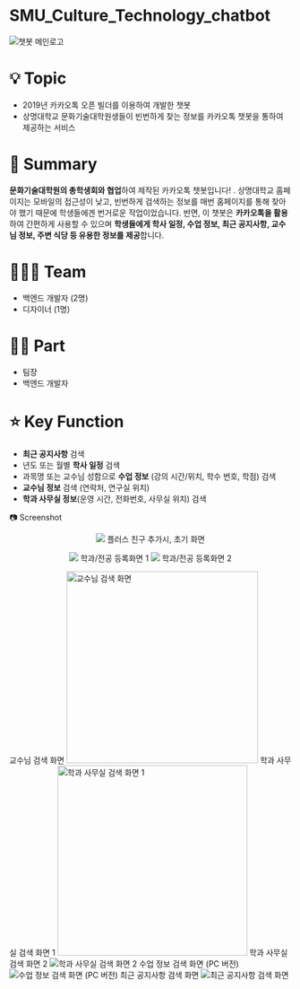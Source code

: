 # SMU_Culture_Technology_chatbot
![챗봇 메인로고](https://user-images.githubusercontent.com/53431518/164520108-8f943f32-536e-4fba-9731-ad91a116f18d.jpg)

# 💡 Topic

- 2019년 카카오톡 오픈 빌더를 이용하여 개발한 챗봇
- 상명대학교 문화기술대학원생들이 빈번하게 찾는 정보를 카카오톡 챗봇을 통하여 제공하는 서비스

# 📝 Summary

**문화기술대학원의 총학생회와 협업**하여 제작된 카카오톡 챗봇입니다!
. 상명대학교 홈페이지는 모바일의 접근성이 낮고, 빈번하게 검색하는 정보를 매번 홈페이지를 통해 찾아야 했기 때문에 학생들에겐 번거로운 작업이었습니다. 반면, 이 챗봇은 **카카오톡을 활용**하여 간편하게 사용할 수 있으며 **학생들에게 학사 일정, 수업 정보, 최근 공지사항, 교수님 정보, 주변 식당 등 유용한 정보를 제공**합니다. 

# 🧑🏻‍💻 Team

- 백엔드 개발자 (2명)
- 디자이너 (1명)

# 🤚🏻 Part

- 팀장
- 백엔드 개발자

# ⭐️ Key Function

- **최근 공지사항** 검색
- 년도 또는 월별 **학사 일정** 검색
- 과목명 또는 교수님 성함으로 **수업 정보** (강의 시간/위치, 학수 번호, 학점) 검색
- **교수님 정보** 검색 (연락처, 연구실 위치)
- **학과 사무실 정보**(운영 시간, 전화번호, 사무실 위치) 검색

📷 Screenshot

<p align = "center">
  <img src= "https://user-images.githubusercontent.com/53431518/164521191-329319d4-a21e-4643-af1d-391cd1a3daa0.jpg"></img>
  플러스 친구 추가시, 초기 화면
</p>

<p align = "center">
  <img src= "https://user-images.githubusercontent.com/53431518/164524215-30127e0f-f75b-465f-a12d-194eb8beebd1.jpg"></img>
  학과/전공 등록화면 1
  <img src= "https://user-images.githubusercontent.com/53431518/164524537-42f21ca0-e651-4712-ae80-2b343337b20c.png"></img>
  학과/전공 등록화면 2
</p>

교수님 검색 화면
<img width="342" alt="교수님 검색 화면" src="https://user-images.githubusercontent.com/53431518/164524645-a1be3256-cc74-4799-95b8-c28c1cd9f6bf.png">
학과 사무실 검색 화면 1
<img width="339" alt="학과 사무실 검색 화면 1" src="https://user-images.githubusercontent.com/53431518/164524943-e972bc25-3939-4b24-8f61-7a11ecc56a47.png">
학과 사무실 검색 화면 2
![학과 사무실 검색 화면 2](https://user-images.githubusercontent.com/53431518/164525000-57b176f8-80c1-4d00-921e-2d1821c5dc48.jpg)
수업 정보 검색 화면 (PC 버전)
![수업 정보 검색 화면 (PC 버전)](https://user-images.githubusercontent.com/53431518/164525200-b5c78728-a73e-4157-bc0e-902efdeda2d4.jpg)
최근 공지사항 검색 화면
![최근 공지사항 검색 화면](https://user-images.githubusercontent.com/53431518/164525391-87eeb085-f3c1-47ae-9dd4-e7c9b11bd2ee.jpg)









